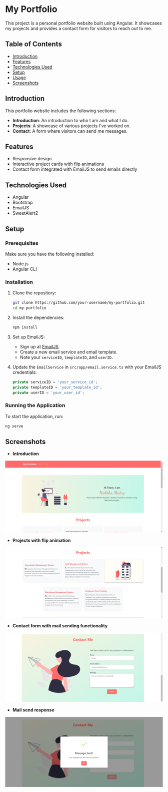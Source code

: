 # My Portfolio

This project is a personal portfolio website built using Angular. It showcases my projects and provides a contact form for visitors to reach out to me.

## Table of Contents

- [Introduction](#introduction)
- [Features](#features)
- [Technologies Used](#technologies-used)
- [Setup](#setup)
- [Usage](#usage)
- [Screenshots](#screenshots)

## Introduction

This portfolio website includes the following sections:

- **Introduction**: An introduction to who I am and what I do.
- **Projects**: A showcase of various projects I've worked on.
- **Contact**: A form where visitors can send me messages.

## Features

- Responsive design
- Interactive project cards with flip animations
- Contact form integrated with EmailJS to send emails directly

## Technologies Used

- Angular
- Bootstrap
- EmailJS
- SweetAlert2

## Setup

### Prerequisites

Make sure you have the following installed:

- Node.js
- Angular CLI

### Installation

1. Clone the repository:

   ```bash
   git clone https://github.com/your-username/my-portfolio.git
   cd my-portfolio
   ```

2. Install the dependencies:

   ```bash
   npm install
   ```

3. Set up EmailJS:

   - Sign up at [EmailJS](https://www.emailjs.com/).
   - Create a new email service and email template.
   - Note your `serviceID`, `templateID`, and `userID`.

4. Update the `EmailService` in `src/app/email.service.ts` with your EmailJS credentials:
   ```typescript
   private serviceID = 'your_service_id';
   private templateID = 'your_template_id';
   private userID = 'your_user_id';
   ```

### Running the Application

To start the application, run:

```bash
ng serve
```

## Screenshots

- **Introduction**

![Introduction](src/assets/images/intro.png)

- **Projects with flip animation**

![Projects](src/assets/images/projects.png)

- **Contact form with mail sending functionality**

![ContactForm](src/assets/images/contactform.png)

- **Mail send response**

![MailSent](src/assets/images/sweetalert.png)
